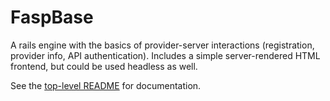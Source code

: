# FaspBase

A rails engine with the basics of provider-server interactions (registration, provider info, API authentication). Includes a simple server-rendered HTML frontend, but could be used headless as well.

See the [top-level README](../README) for documentation.
